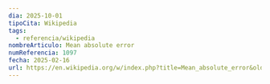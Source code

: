 ```yaml
---
dia: 2025-10-01
tipoCita: Wikipedia
tags:
  - referencia/wikipedia
nombreArticulo: Mean absolute error
numReferencia: 1097
fecha: 2025-02-16
url: https://en.wikipedia.org/w/index.php?title=Mean_absolute_error&oldid=1276071917
---
```

